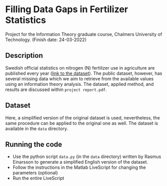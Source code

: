 # Filling Data Gaps in Fertilizer Statistics
Project for the Information Theory graduate course, Chalmers University of Technology. (Finish date: 24-03-2022)

## Description
Swedish official statistics on nitrogen (N) fertilizer use in agriculture are published every year ([link to the dataset](http://www.statistikdatabasen.scb.se/pxweb/sv/ssd/START__MI__MI1001)). The public dataset, however, has several missing data which we aim to retrieve from the available values using an information theory analysis. 
The dataset, applied method, and results are discussed within ```project report.pdf```. 

## Dataset
Here, a simplified version of the original dataset is used, nevertheless, the same procedure can be applied to the original one as well. The dataset is available in the ```data``` directory.

## Running the code
 - Use the python script ```data.py``` (in the ```data``` directory) written by Rasmus Einarsson to generate a simplified English version of the dataset.
 - Follow the instructions in the Matlab LiveScript for changing the parameters (optional)
 - Run the entire LiveScript
